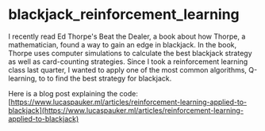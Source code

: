 # blackjack_reinforcement_learning

I recently read Ed Thorpe's Beat the Dealer, a book about how Thorpe, a mathematician, found a way to gain an edge in blackjack. In the book, Thorpe uses computer simulations to calculate the best blackjack strategy as well as card-counting strategies. Since I took a reinforcement learning class last quarter, I wanted to apply one of the most common algorithms, Q-learning, to to find the best strategy for blackjack.

Here is a blog post explaining the code: [https://www.lucaspauker.ml/articles/reinforcement-learning-applied-to-blackjack](https://www.lucaspauker.ml/articles/reinforcement-learning-applied-to-blackjack)

